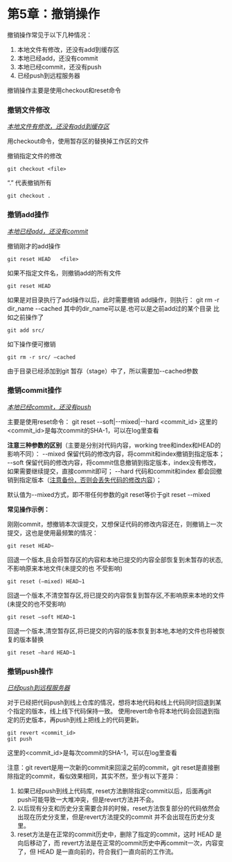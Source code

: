 # 第5章：撤销操作

撤销操作常见于以下几种情况：
1. 本地文件有修改，还没有add到缓存区
1. 本地已经add，还没有commit
1. 本地已经commit，还没有push
1. 已经push到远程服务器

撤销操作主要是使用checkout和reset命令

### 撤销文件修改

<u>*本地文件有修改，还没有add到缓存区*</u>

用checkout命令，使用暂存区的替换掉工作区的文件

撤销指定文件的修改
```
git checkout <file>
```
“.” 代表撤销所有 
```
git checkout .
```

### 撤销add操作

<u>*本地已经add，还没有commit*</u>

撤销刚才的add操作
```
git reset HEAD   <file>
```
如果不指定文件名，则撤销add的所有文件
```
git reset HEAD
```
如果是对目录执行了add操作以后，此时需要撤销 add操作，则执行：
git rm -r dir_name --cached
其中的dir_name可以是.也可以是之前add过的某个目录
比如之前操作了
```
git add src/
```
如下操作便可撤销
```
git rm -r src/ –cached 
```
由于目录已经添加到git 暂存（stage）中了，所以需要加--cached参数

### 撤销commit操作

<u>*本地已经commit，还没有push*</u>

主要是使用reset命令：
git reset --soft|--mixed|--hard <commit_id>
这里的<commit_id>是每次commit的SHA-1，可以在log里查看

**注意三种参数的区别**（主要是分别对代码内容，working tree和index和HEAD的影响不同）：
--mixed   保留代码的修改内容，将commit和index撤销到指定版本；
--soft   保留代码的修改内容，将commit信息撤销到指定版本，index没有修改，如果需要继续提交，直接commit即可；
--hard    代码和commit和index 都会回撤销到指定版本（<u>注意备份，否则会丢失代码的修改内容</u>）；

默认值为--mixed方式，即不带任何参数的git reset等价于git reset --mixed

**常见操作示例：**

刚刚commit，想撤销本次误提交，又想保证代码的修改内容还在，则撤销上一次提交，这也是使用最频繁的情况：
```
git reset HEAD~
```

回退一个版本,且会将暂存区的内容和本地已提交的内容全部恢复到未暂存的状态,不影响原来本地文件(未提交的也 
不受影响) 

```
git reset (–mixed) HEAD~1 
```
回退一个版本,不清空暂存区,将已提交的内容恢复到暂存区,不影响原来本地的文件(未提交的也不受影响) 
```
git reset –soft HEAD~1 
```
回退一个版本,清空暂存区,将已提交的内容的版本恢复到本地,本地的文件也将被恢复的版本替换
```
git reset –hard HEAD~1
```

### 撤销push操作
<u>*已经push到远程服务器*</u>

对于已经把代码push到线上仓库的情况，想将本地代码和线上代码同时回退到某个指定的版本，线上线下代码保持一致。
使用revert命令将本地代码会回退到指定的历史版本，再push到线上把线上的代码更新。

```
git revert <commit_id>
git push
```
这里的<commit_id>是每次commit的SHA-1，可以在log里查看

注意：git revert是用一次新的commit来回滚之前的commit，git reset是直接删除指定的commit，看似效果相同，其实不然，至少有以下差异：
1. 如果已经push到线上代码库, reset方法删除指定commit以后，后面再git push可能导致一大堆冲突，但是revert方法并不会。
2. 以后现有分支和历史分支需要合并的时候，reset方法恢复部分的代码依然会出现在历史分支里，但是revert方法提交的commit 并不会出现在历史分支里。
3. reset方法是在正常的commit历史中，删除了指定的commit，这时 HEAD 是向后移动了，而 revert方法是在正常的commit历史中再commit一次，内容变了，但 HEAD 是一直向前的，符合我们一直向前的工作流。
